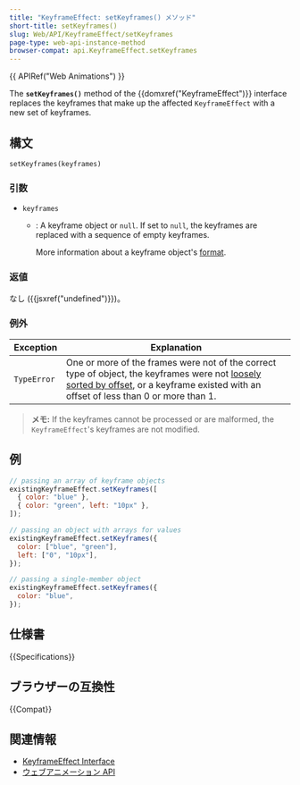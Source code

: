 ```yaml
---
title: "KeyframeEffect: setKeyframes() メソッド"
short-title: setKeyframes()
slug: Web/API/KeyframeEffect/setKeyframes
page-type: web-api-instance-method
browser-compat: api.KeyframeEffect.setKeyframes
---
```


{{ APIRef("Web Animations") }}

The **`setKeyframes()`** method of the {{domxref("KeyframeEffect")}} interface replaces the keyframes that make up the affected `KeyframeEffect` with a new set of keyframes.

## 構文

```js-nolint
setKeyframes(keyframes)
```

### 引数

- `keyframes`

  - : A keyframe object or `null`. If set to `null`, the keyframes are replaced with a sequence of empty keyframes.

    More information about a keyframe object's [format](/ja/docs/Web/API/Web_Animations_API/Keyframe_Formats#syntax).

### 返値

なし ({{jsxref("undefined")}})。

### 例外

<table class="no-markdown">
  <thead>
    <tr>
      <th scope="col">Exception</th>
      <th scope="col">Explanation</th>
    </tr>
  </thead>
  <tbody>
    <tr>
      <td><code>TypeError</code></td>
      <td>
        One or more of the frames were not of the correct type of object, the
        keyframes were not
        <a href="https://w3c.github.io/web-animations/#loosely-sorted-by-offset"
          >loosely sorted by offset</a
        >, or a keyframe existed with an offset of less than 0 or more than 1.
      </td>
    </tr>
  </tbody>
</table>

> **メモ:** If the keyframes cannot be processed or are malformed, the `KeyframeEffect`'s keyframes are not modified.

## 例

```js
// passing an array of keyframe objects
existingKeyframeEffect.setKeyframes([
  { color: "blue" },
  { color: "green", left: "10px" },
]);

// passing an object with arrays for values
existingKeyframeEffect.setKeyframes({
  color: ["blue", "green"],
  left: ["0", "10px"],
});

// passing a single-member object
existingKeyframeEffect.setKeyframes({
  color: "blue",
});
```

## 仕様書

{{Specifications}}

## ブラウザーの互換性

{{Compat}}

## 関連情報

- [KeyframeEffect Interface](/ja/docs/Web/API/KeyframeEffect)
- [ウェブアニメーション API](/ja/docs/Web/API/Web_Animations_API)
